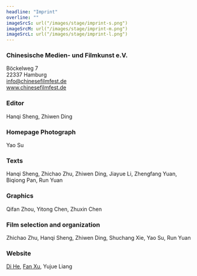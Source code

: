 ```yaml
---
headline: "Imprint"
overline: ""
imageSrcS: url("/images/stage/imprint-s.png")
imageSrcM: url("/images/stage/imprint-m.png")
imageSrcL: url("/images/stage/imprint-l.png")
---
```


### Chinesische Medien- und Filmkunst e.V.

Böckelweg 7<br>
22337 Hamburg<br>
info@chinesefilmfest.de<br>
www.chinesefilmfest.de<br>

### Editor

Hanqi Sheng, Zhiwen Ding

### Homepage Photograph

Yao Su

### Texts

Hanqi Sheng, Zhichao Zhu, Zhiwen Ding, Jiayue Li, Zhengfang Yuan, Biqiong Pan, Run Yuan

### Graphics

Qifan Zhou, Yitong Chen, Zhuxin Chen

### Film selection and organization

Zhichao Zhu, Hanqi Sheng, Zhiwen Ding, Shuchang Xie, Yao Su, Run Yuan

### Website

<a href="https://hedi-portfolio.webflow.io/" target="_blank">Di He</a>, <a href="http://www.fanxu.de/" target="_blank">Fan Xu</a>, Yujue Liang
